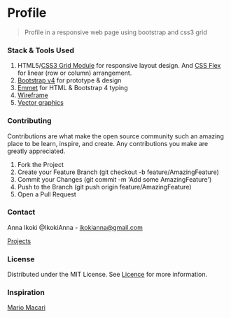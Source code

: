 # Profile

> Profile in a responsive web page using bootstrap and css3 grid

### Stack & Tools Used

1. HTML5/[CSS3 Grid Module](https://www.w3.org/TR/css-grid/) for responsive layout design.
And [CSS Flex](https://developer.mozilla.org/en-US/docs/Web/CSS/CSS_Grid_Layout/Relationship_of_Grid_Layout) for linear (row or column) arrangement. 
2. [Bootstrap v4](getbootstrap.com) for prototype & design
3. [Emmet](https://emmet.io) for HTML & Bootstrap 4 typing
4. [Wireframe](whimsical.com)
5. [Vector graphics](fontawesome.com)

### Contributing

Contributions are what make the open source community such an amazing place to be learn, inspire, and create. Any contributions you make are greatly appreciated.

1. Fork the Project
2. Create your Feature Branch (git checkout -b feature/AmazingFeature)
3. Commit your Changes (git commit -m 'Add some AmazingFeature')
4. Push to the Branch (git push origin feature/AmazingFeature)
5. Open a Pull Request

### Contact

Anna Ikoki @IkokiAnna - ikokianna@gmail.com

[Projects](https://github.com/LujiAnna/hack-my-future)

### License

Distributed under the MIT License. See [Licence](LICENCE.txt) for more information.

### Inspiration

[Mario Macari](http://mariomacari.com/)
